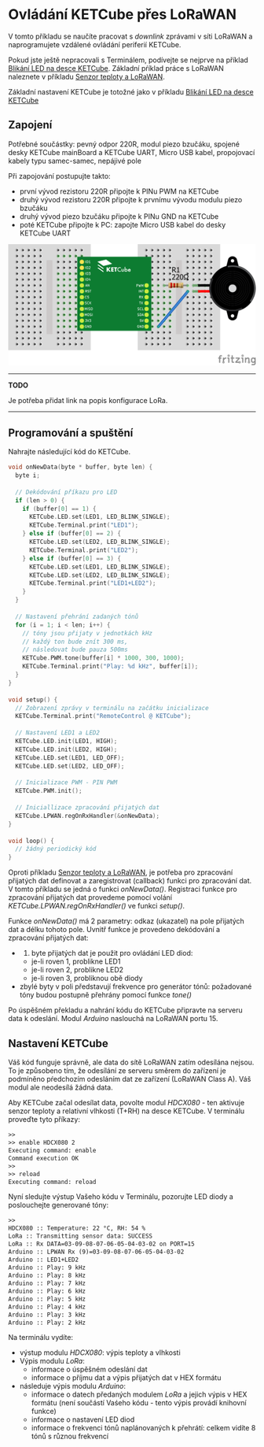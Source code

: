 # Ovládání KETCube přes LoRaWAN

V tomto příkladu se naučíte pracovat s *downlink* zprávami v síti LoRaWAN a naprogramujete vzdálené ovládání periferií KETCube.

Pokud jste ještě nepracovali s Terminálem, podívejte se nejprve na příklad [Blikání LED na desce KETCube](example_onBoardLED.md). Základní pŕíklad práce s LoRaWAN naleznete v příkladu [Senzor teploty a LoRaWAN](example_tempSensor.md).

Základní nastavení KETCube je totožné jako v příkladu [Blikání LED na desce KETCube](example_onBoardLED.md)

## Zapojení

Potřebné součástky: pevný odpor 220R, modul piezo bzučáku, spojené desky KETCube mainBoard a KETCube UART, Micro USB kabel, propojovací kabely typu samec-samec, nepájivé pole

Při zapojování postupujte takto:
  * první vývod rezistoru 220R připojte k PINu PWM na KETCube
  * druhý vývod rezistoru 220R připojte k prvnímu vývodu modulu piezo bzučáku
  * druhý vývod piezo bzučáku připojte k PINu GND na KETCube
  * poté KETCube připojte k PC: zapojte Micro USB kabel do desky KETCube UART

![zapojeni](img/remoteControl.png)

---
**TODO**

Je potřeba přidat link na popis konfigurace LoRa.

---

## Programování a spuštění

Nahrajte následující kód do KETCube.

```c
void onNewData(byte * buffer, byte len) {
  byte i;

  // Dekódování příkazu pro LED
  if (len > 0) {
    if (buffer[0] == 1) {
      KETCube.LED.set(LED1, LED_BLINK_SINGLE);
      KETCube.Terminal.print("LED1");
    } else if (buffer[0] == 2) {
      KETCube.LED.set(LED2, LED_BLINK_SINGLE);
      KETCube.Terminal.print("LED2");
    } else if (buffer[0] == 3) {
      KETCube.LED.set(LED1, LED_BLINK_SINGLE);
      KETCube.LED.set(LED2, LED_BLINK_SINGLE);
      KETCube.Terminal.print("LED1+LED2");
    }
  }

  // Nastavení přehrání zadaných tónů
  for (i = 1; i < len; i++) {
    // tóny jsou přijaty v jednotkách kHz
    // každý ton bude znít 300 ms,
    // následovat bude pauza 500ms
    KETCube.PWM.tone(buffer[i] * 1000, 300, 1000);
    KETCube.Terminal.print("Play: %d kHz", buffer[i]);
  }
}

void setup() {
  // Zobrazení zprávy v terminálu na začátku inicializace
  KETCube.Terminal.print("RemoteControl @ KETCube");

  // Nastavení LED1 a LED2
  KETCube.LED.init(LED1, HIGH);
  KETCube.LED.init(LED2, HIGH);
  KETCube.LED.set(LED1, LED_OFF);
  KETCube.LED.set(LED2, LED_OFF);

  // Inicializace PWM - PIN PWM
  KETCube.PWM.init();

  // Iniciallizace zpracování přijatých dat
  KETCube.LPWAN.regOnRxHandler(&onNewData);
}

void loop() {
  // žádný periodický kód
}
```

Oproti příkladu [Senzor teploty a LoRaWAN](example_tempSensor.md), je potřeba pro zpracování přijatých dat definovat a zaregistrovat (callback) funkci pro zpracování dat. V tomto příkladu se jedná o funkci *onNewData()*. Registraci funkce pro zpracování přijatých dat provedeme pomocí volání *KETCube.LPWAN.regOnRxHandler()* ve funkci *setup()*.

Funkce *onNewData()* má 2 parametry: odkaz (ukazatel) na pole přijatých dat a délku tohoto pole. Uvnitř funkce je provedeno dekódování a zpracování přijatých dat:
  * 1. byte přijatých dat je použit pro ovládání LED diod: 
    * je-li roven 1, problikne LED1
    * je-li roven 2, problikne LED2
    * je-li roven 3, probliknou obě diody
  * zbylé byty v poli představují frekvence pro generátor tónů: požadované tóny budou postupně přehrány pomocí funkce *tone()*

Po úspěšném překladu a nahrání kódu do KETCube připravte na serveru data k odeslání. Modul *Arduino* naslouchá na LoRaWAN portu 15.

## Nastavení KETCube

Váš kód funguje správně, ale data do sítě LoRaWAN zatím odesílána nejsou. To je způsobeno tím, že odesílání ze serveru směrem do zařízení je podmíněno pŕedchozím odesláním dat ze zařízení (LoRaWAN Class A). Váš modul ale neodesílá žádná data.

Aby KETCube začal odesílat data, povolte modul *HDCX080* - ten aktivuje senzor teploty a relativní vlhkosti (T+RH) na desce KETCube. V terminálu proveďte tyto příkazy:

```
>>
>> enable HDCX080 2
Executing command: enable
Command execution OK
>>
>> reload
Executing command: reload

```

Nyní sledujte výstup Vašeho kódu v Terminálu, pozorujte LED diody a poslouchejte generované tóny:

```
>>
HDCX080 :: Temperature: 22 °C, RH: 54 %
LoRa :: Transmitting sensor data: SUCCESS
LoRa :: Rx DATA=03-09-08-07-06-05-04-03-02 on PORT=15
Arduino :: LPWAN Rx (9)=03-09-08-07-06-05-04-03-02
Arduino :: LED1+LED2
Arduino :: Play: 9 kHz
Arduino :: Play: 8 kHz
Arduino :: Play: 7 kHz
Arduino :: Play: 6 kHz
Arduino :: Play: 5 kHz
Arduino :: Play: 4 kHz
Arduino :: Play: 3 kHz
Arduino :: Play: 2 kHz

```

Na terminálu vydíte:
  * výstup modulu *HDCX080*: výpis teploty a vlhkosti
  * Výpis modulu *LoRa*: 
    * informace o úspěšném odeslání dat 
    * informace o příjmu dat a výpis přijatých dat v HEX formátu
  * následuje výpis modulu *Arduino*:
    * informace o datech předaných modulem *LoRa* a jejich výpis v HEX formátu (není součástí Vaśeho kódu - tento výpis provádí knihovní funkce)
    * informace o nastavení LED diod
    * informace o frekvenci tónů naplánovaných k přehrátí: celkem vidíte 8 tónů s různou frekvencí

